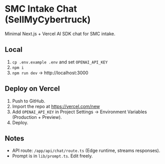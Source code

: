 # SMC Intake Chat (SellMyCybertruck)

Minimal Next.js + Vercel AI SDK chat for SMC intake.

## Local
1) `cp .env.example .env` and set `OPENAI_API_KEY`
2) `npm i`
3) `npm run dev` → http://localhost:3000

## Deploy on Vercel
1) Push to GitHub.
2) Import the repo at https://vercel.com/new
3) Add `OPENAI_API_KEY` in Project Settings → Environment Variables (Production + Preview).
4) Deploy.

## Notes
- API route: `/app/api/chat/route.ts` (Edge runtime, streams responses).
- Prompt is in `lib/prompt.ts`. Edit freely.